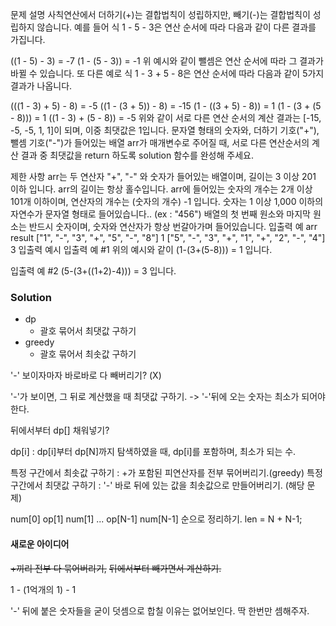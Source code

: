 문제 설명
사칙연산에서 더하기(+)는 결합법칙이 성립하지만, 빼기(-)는 결합법칙이 성립하지 않습니다.
예를 들어 식 1 - 5 - 3은 연산 순서에 따라 다음과 같이 다른 결과를 가집니다.

((1 - 5) - 3) = -7
(1 - (5 - 3)) = -1
위 예시와 같이 뺄셈은 연산 순서에 따라 그 결과가 바뀔 수 있습니다.
또 다른 예로 식 1 - 3 + 5 - 8은 연산 순서에 따라 다음과 같이 5가지 결과가 나옵니다.

(((1 - 3) + 5) - 8) = -5
((1 - (3 + 5)) - 8) = -15
(1 - ((3 + 5) - 8)) = 1
(1 - (3 + (5 - 8))) = 1
((1 - 3) + (5 - 8)) = -5
위와 같이 서로 다른 연산 순서의 계산 결과는 [-15, -5, -5, 1, 1]이 되며, 이중 최댓값은 1입니다.
문자열 형태의 숫자와, 더하기 기호("+"), 뺄셈 기호("-")가 들어있는 배열 arr가 매개변수로 주어질 때, 서로 다른 연산순서의 계산 결과 중 최댓값을 return 하도록 solution 함수를 완성해 주세요.

제한 사항
arr는 두 연산자 "+", "-" 와 숫자가 들어있는 배열이며, 길이는 3 이상 201 이하 입니다.
arr의 길이는 항상 홀수입니다.
arr에 들어있는 숫자의 개수는 2개 이상 101개 이하이며, 연산자의 개수는 (숫자의 개수) -1 입니다.
숫자는 1 이상 1,000 이하의 자연수가 문자열 형태로 들어있습니다.. (ex : "456")
배열의 첫 번째 원소와 마지막 원소는 반드시 숫자이며, 숫자와 연산자가 항상 번갈아가며 들어있습니다.
입출력 예
arr	result
["1", "-", "3", "+", "5", "-", "8"]	1
["5", "-", "3", "+", "1", "+", "2", "-", "4"]	3
입출력 예시
입출력 예 #1
위의 예시와 같이 (1-(3+(5-8))) = 1 입니다.

입출력 예 #2
(5-(3+((1+2)-4))) = 3 입니다.

### Solution
- dp
	- 괄호 묶어서 최댓값 구하기
- greedy
	- 괄호 묶어서 최솟값 구하기

'-' 보이자마자 바로바로 다 빼버리기?  (X)

'-'가 보이면, 그 뒤로 계산했을 때 최댓값 구하기.
	-> '-'뒤에 오는 숫자는 최소가 되어야 한다.


뒤에서부터 dp[] 채워넣기?

dp[i] : dp[i]부터 dp[N]까지 탐색하였을 때, dp[i]를 포함하며, 최소가 되는 수.

특정 구간에서 최솟값 구하기 : +가 포함된 피연산자를 전부 묶어버리기.(greedy)
특정 구간에서 최댓값 구하기 : '-' 바로 뒤에 있는 값을 최솟값으로 만들어버리기. (해당 문제)


num[0] op[1] num[1] ... op[N-1] num[N-1] 순으로 정리하기.
len = N + N-1;

#### 새로운 아이디어
~~+끼리 전부 다 묶어버리기,~~
~~뒤에서부터 빼가면서 계산하기.~~

1 - (1억개의 1) - 1

'-' 뒤에 붙은 숫자들을 굳이 덧셈으로 합칠 이유는 없어보인다. 딱 한번만 셈해주자.

